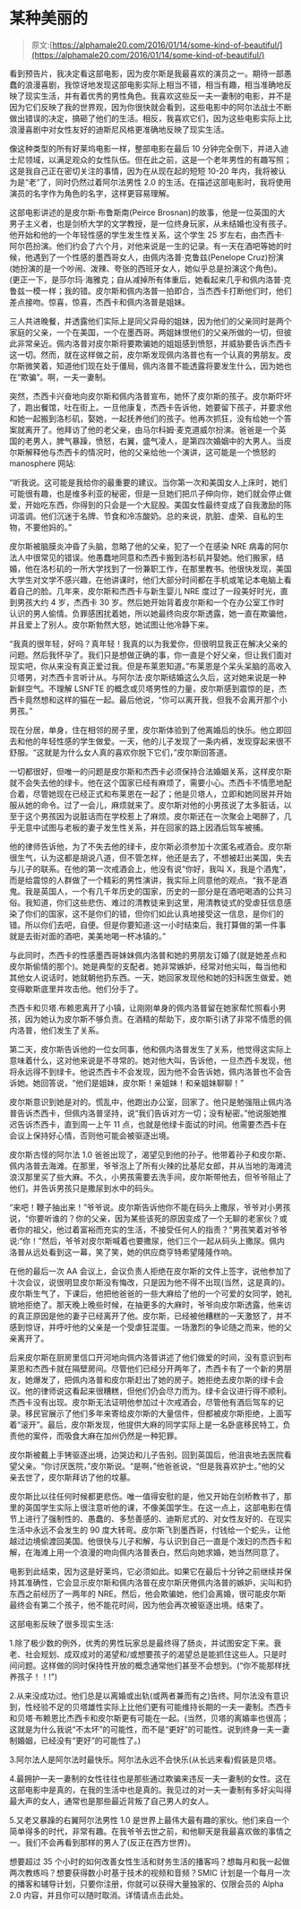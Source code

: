 # 某种美丽的

> 原文:[https://alphamale20.com/2016/01/14/some-kind-of-beautiful/](https://alphamale20.com/2016/01/14/some-kind-of-beautiful/)

看到预告片，我决定看这部电影，因为皮尔斯是我最喜欢的演员之一。期待一部愚蠢的浪漫喜剧，我惊讶地发现这部电影实际上相当不错，相当有趣，相当准确地反映了现实生活，并有着优秀的男性角色。我喜欢这些反一夫一妻制的电影，并不是因为它们反映了我的世界观，因为你很快就会看到，这些电影中的阿尔法战士不断做出错误的决定，搞砸了他们的生活。相反，我喜欢它们，因为这些电影实际上比浪漫喜剧中对女性友好的迪斯尼风格更准确地反映了现实生活。

像这种类型的所有好莱坞电影一样，整部电影在最后 10 分钟完全倒下，并进入迪士尼领域，以满足观众的女性队伍。但在此之前，这是一个老年男性的有趣写照；这是我自己正在密切关注的事情，因为在从现在起的短短 10-20 年内，我将被认为是“老”了，同时仍然过着阿尔法男性 2.0 的生活。在描述这部电影时，我将使用演员的名字作为角色的名字，这样更容易理解。

这部电影讲述的是皮尔斯·布鲁斯南(Peirce Brosnan)的故事，他是一位英国的大男子主义者，也是剑桥大学的文学教授，是一位终身玩家，从未结婚也没有孩子。他开始和他的一个年轻性感的学生发生性关系，这个学生 25 岁左右，由杰西卡·阿尔芭扮演。他们约会了六个月，对他来说是一生的记录。有一天在酒吧等她的时候，他遇到了一个性感的墨西哥女人，由佩内洛普·克鲁兹(Penelope Cruz)扮演(她扮演的是一个吵闹、泼辣、夸张的西班牙女人，她似乎总是扮演这个角色)。(更正一下，是莎尔玛·海雅克；自从减掉所有体重后，她看起来几乎和佩内洛普·克鲁兹一模一样；我的错。皮尔斯和佩内洛普一拍即合，当杰西卡打断他们时，他们差点接吻。惊喜，惊喜，杰西卡和佩内洛普是姐妹。

三人共进晚餐，并透露他们实际上是同父异母的姐妹，因为他们的父亲同时是两个家庭的父亲，一个在美国，一个在墨西哥。两姐妹恨他们的父亲所做的一切，但彼此非常亲近。佩内洛普对皮尔斯将要欺骗她的姐姐感到愤怒，并威胁要告诉杰西卡这一切。然而，就在这样做之前，皮尔斯发现佩内洛普也有一个认真的男朋友。皮尔斯微笑着，知道他们现在处于僵局，佩内洛普不能透露将要发生什么，因为她也在“欺骗”。啊，一夫一妻制。

突然，杰西卡兴奋地向皮尔斯和佩内洛普宣布，她怀了皮尔斯的孩子。皮尔斯吓坏了，跑出餐馆，吐在街上。一旦他康复，杰西卡告诉他，她要留下孩子，并要求他和她一起搬到洛杉矶，娶她，一起抚养他们的孩子。他再次抓狂，没有给她一个答案就离开了。他拜访了他的老父亲，由马尔科姆·麦克道威尔扮演。爸爸是一个英国的老男人，脾气暴躁，愤怒，右翼，盛气凌人，是第四次婚姻中的大男人。当皮尔斯解释他与杰西卡的情况时，他的父亲给他一个演讲，这可能是一个愤怒的 manosphere 网站:

“听我说。这可能是我给你的最重要的建议。当你第一次和美国女人上床时，她们可能很有趣，也是维多利亚的秘密，但是一旦她们把爪子伸向你，她们就会停止做爱，开始吃东西，你得到的只会是一个大屁股。美国女性最终变成了自我激励的陈词滥调。他们沉迷于名牌、节食和冷冻酸奶。总的来说，肮脏、虚荣、自私的生物，不要他妈的。”

皮尔斯被脑膜炎冲昏了头脑，忽略了他的父亲，犯了一个在感染 NRE 病毒的阿尔法人中很常见的错误。他愚蠢地同意和杰西卡搬到洛杉矶并娶她。他们搬家，结婚，他在洛杉矶的一所大学找到了一份兼职工作，在那里教书。他很快发现，美国大学生对文学不感兴趣，在他讲课时，他们大部分时间都在手机或笔记本电脑上看着自己的脸。几年来，皮尔斯和杰西卡与新生婴儿 NRE 度过了一段美好时光，直到男孩大约 4 岁，杰西卡 30 岁。然后她开始背着皮尔斯和一个在办公室工作时认识的男人偷情。负罪感困扰着她，所以她最终向皮尔斯透露，她一直在欺骗他，并且爱上了别人。皮尔斯勃然大怒，她试图让他冷静下来。

“我真的很年轻，好吗？真年轻！我真的以为我爱你，但很明显我正在解决父亲的问题。然后我怀孕了。我们只是想做正确的事，你一直是个好父亲，但让我们面对现实吧，你从来没有真正爱过我。但是布莱恩知道。”布莱恩是个呆头呆脑的高收入贝塔男，对杰西卡言听计从。与阿尔法·皮尔斯结婚这么久后，这对她来说是一种新鲜空气。不理解 LSNFTE 的概念或贝塔男性的力量，皮尔斯感到震惊的是，杰西卡竟然想和这样的猫在一起。最后他说，“你可以离开我，但我不会离开那个小男孩。”

现在分居，单身，住在相邻的房子里，皮尔斯体验到了他离婚后的快乐。他立即回去和他的年轻性感的学生做爱。一天，他的儿子发现了一条内裤，发现穿起来很不舒服。“这就是为什么女人真的喜欢你脱下它们，”皮尔斯回答道。

一切都很好，但唯一的问题是皮尔斯和杰西卡必须保持合法婚姻关系，这样皮尔斯就不会失去他的绿卡。他在这个国家已经有麻烦了，需要小心。杰西卡不情愿地配合着，尽管她现在已经正式和布莱恩在一起了；他是贝塔人，立即和她同居并开始服从她的命令。过了一会儿，麻烦就来了。皮尔斯对他的小男孩说了太多脏话，以至于这个男孩因为说脏话而在学校惹上了麻烦。皮尔斯还在一次聚会上喝醉了，几乎无意中试图与老板的妻子发生性关系，并在回家的路上因酒后驾车被捕。

他的律师告诉他，为了不失去他的绿卡，皮尔斯必须参加十次匿名戒酒会。皮尔斯很生气，认为这都是胡说八道，但不管怎样，他还是去了，不想被赶出美国，失去与儿子的联系。在他的第一次戒酒会上，他没有说“你好，我叫 X，我是个酒鬼”，而是给震惊的人群做了一个精彩的男性演讲，我实际上同意他的观点。“我不是酒鬼。我是英国人，一个有几千年历史的国家，历史的一部分是在酒吧喝酒的公共习俗。我知道，你们这些悲伤、难过的清教徒来到这里，用清教徒式的受虐狂信息感染了你们的国家，这不是你们的错，但你们如此认真地接受这一信息，是你们的错。所以你们去吧，自便。但是你要知道:这一小时结束后，我打算做的第一件事就是去街对面的酒吧，美美地喝一杯冰镇的。”

与此同时，杰西卡的性感墨西哥妹妹佩内洛普和她的男朋友订婚了(就是她差点和皮尔斯偷情的那个)。她是典型的支配者。她非常嫉妒，经常对他尖叫，每当他和其他女人说话时，她就朝他扔东西。一天，她回家发现他和她的妇科医生做爱。她变得歇斯底里并攻击他。他们分手了。

杰西卡和贝塔.布赖恩离开了小镇，让刚刚单身的佩内洛普留在她家帮忙照看小男孩，因为她认为皮尔斯不够负责。在酒精的帮助下，皮尔斯引诱了非常不情愿的佩内洛普，他们发生了关系。

第二天，皮尔斯告诉他的一位女同事，他和佩内洛普发生了关系，他觉得这实际上意味着什么，这对他来说是不寻常的。她对他大叫，告诉他，一旦杰西卡发现，他将永远得不到绿卡。他说杰西卡不会发现，因为他不会告诉她，佩内洛普也不会告诉她。她回答说，“他们是姐妹，皮尔斯！亲姐妹！和亲姐妹聊聊！”

皮尔斯意识到她是对的。慌乱中，他跑出办公室，回家了。他只是勉强阻止佩内洛普告诉杰西卡，但佩内洛普坚持，说“我们告诉对方一切；没有秘密。”他说服她推迟告诉杰西卡，直到周一上午 11 点，也就是他绿卡面试的时间。他需要杰西卡在会议上保持好心情，否则他可能会被驱逐出境。

皮尔斯古怪的阿尔法 1.0 爸爸出现了，渴望见到他的孙子。他带着孙子和皮尔斯、佩内洛普去海滩。在那里，爷爷泡上了所有火辣的比基尼女郎，并从当地的海滩流浪汉那里买了些大麻。不久，小男孩需要去洗手间，皮尔斯带他去，但爷爷阻止了他们，并告诉男孩只是撒尿到水中的码头。

“来吧！鞭子抽出来！”爷爷说。皮尔斯告诉他你不能在码头上撒尿，爷爷对小男孩说，“你要听谁的？你的父亲，因为某些该死的原因变成了一个无聊的老家伙？或者你的祖父，他过着富裕而充实的生活，不接受任何人的指责？”男孩笑着对爷爷说:“你！”然后，爷爷对皮尔斯喊着也要撒尿，他们三个一起从码头上撒尿。佩内洛普从远处看到这一幕，笑了笑，她的供应商亨特希望隆隆作响。

在他的最后一次 AA 会议上，会议负责人拒绝在皮尔斯的文件上签字，说他参加了十次会议，说很明显皮尔斯没有悔改，只是因为他不得不出现(当然，这是真的)。皮尔斯生气了，下课后，他把他爸爸的一些大麻给了他的一个可爱的女同学，她礼貌地拒绝了。那天晚上晚些时候，在抽更多的大麻时，爷爷向皮尔斯透露，他来访的真正原因是他的妻子已经离开了他。皮尔斯，已经被他糟糕的一天激怒了，并不感到惊讶，并呼吁他的父亲是一个受虐狂混蛋。一场激烈的争论随之而来，他的父亲离开了。

后来皮尔斯在厨房里信口开河地向佩内洛普讲述了他们做爱的时间，没有意识到布莱恩和杰西卡就在隔壁房间。尽管他们已经分开两年了，杰西卡有了一个新的男朋友，她爆发了，把佩内洛普和皮尔斯赶出了她的房子。她拒绝去皮尔斯的绿卡会议。他的律师说这看起来很糟糕，但他们仍会尽力而为。绿卡会议进行得不顺利。杰西卡没有出现。皮尔斯无法证明他参加过十次戒酒会，尽管他有酒后驾车的记录。移民官展示了他们多年来寄给皮尔斯的大量信件，但都被皮尔斯拒绝，上面写着“滚开”。最后，皮尔斯发现，他提供大麻的同学实际上是一名卧底移民特工，负责他的案件，而吸食大麻在加州仍然是一种犯罪。

皮尔斯被戴上手铐驱逐出境，边哭边和儿子告别。回到英国后，他沮丧地去医院看望父亲。“你讨厌医院，”皮尔斯说。“是啊，”他爸爸说，“但是我喜欢护士。”他的父亲去世了，皮尔斯拜访了他的坟墓。

皮尔斯比以往任何时候都更悲伤。唯一值得安慰的是，他又开始在剑桥教书了，那里的英国学生实际上很注意听他的课，不像美国学生。在这一点上，这部电影在情节上进行了强制性的、愚蠢的、多愁善感的、迪斯尼式的、对女性友好的、在现实生活中永远不会发生的 90 度大转弯。皮尔斯飞到墨西哥，付钱给一个蛇头，让他越过边境偷渡回美国。他很快与儿子和解，与认识到自己一直是个泼妇的杰西卡和解，在海滩上用一个浪漫的吻向佩内洛普表白，然后向她求婚，她当然同意了。

电影到此结束，因为这是好莱坞，它必须如此。如果它在最后十分钟之前继续并保持其准确性，它会显示皮尔斯和佩内洛普在皮尔斯厌倦佩内洛普的嫉妒，尖叫和扔东西之前经历了一两年的 NRE。然后，他会欺骗她，他们会离婚，很可能皮尔斯最终会有第二个孩子，他不能花时间，因为他会再次被驱逐出境。结束了。

这部电影反映了很多现实生活:

1.除了极少数的例外，优秀的男性玩家总是最终得了肠炎，并试图安定下来。衰老、社会规划、成双成对的渴望和/或想要孩子的渴望总是能抓住这些人。只是时间问题。这样做的同时保持性开放的概念通常他们甚至不会想到。(“你不能那样抚养孩子！！!")

2.从来没成功过。他们总是以离婚或出轨(或两者兼而有之)告终。阿尔法没有意识到，性经验不足的贝塔雄性实际上比他们更有可能维持长期的一夫一妻制。杰西卡和贝塔·布赖恩比杰西卡和皮尔斯更有可能在一起。(当然，贝塔的离婚率也很高；这就是为什么我说“不太坏”的可能性，而不是“更好”的可能性。说到终身一夫一妻制婚姻，已经没有“更好”的可能性了。)

3.阿尔法人是阿尔法时最快乐。阿尔法永远不会快乐(从长远来看)假装是贝塔。

4.最拥护一夫一妻制的女性往往也是那些通过欺骗来违反一夫一妻制的女性。这在这部电影中是真的，在我的生活中也是真的。我见过的对一夫一妻制有多好尖叫得最大声的女人，通常也是那些最近背叛了自己男人的女人。

5.又老又暴躁的右翼阿尔法男性 1.0 是世界上最伟大最有趣的家伙。他们来自一个简单得多的时代，非常有趣。在我爷爷去世之前，和他聊天是我最喜欢做的事情之一。我们不会再看到那样的男人了(反正在西方世界)。

想要超过 35 个小时的如何改善女性生活和财务生活的播客吗？想每月和我一起做两次教练吗？想要获得数小时基于技术的视频和音频？SMIC 计划是一个每月一次的播客和辅导计划，只要你注册，你就可以获得大量独家的、仅限会员的 Alpha 2.0 内容，并且你可以随时取消。详情请点击此处。